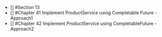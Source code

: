 - [] #Section 13
- [] #Chapter 41 Implement ProductService using Completable Future -Approach1
- [] #Chapter 42 Implement ProductService using CompletableFuture - Approach2
  